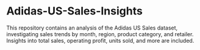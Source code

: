 # Adidas-US-Sales-Insights
This repository contains an analysis of the Adidas US Sales dataset, investigating sales trends by month, region, product category, and retailer. Insights into total sales, operating profit, units sold, and more are included.
